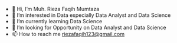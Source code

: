 - 👋 Hi, I’m Muh. Rieza Faqih Mumtaza
- 👀 I’m interested in Data especially Data Analyst and Data Science
- 🌱 I’m currently learning Data Science
- 💞️ I’m looking for Opportunity on Data Analyst and Data Science
- 📫 How to reach me riezafaqih123@gmail.com


<!---
Ejagit/Ejagit is a ✨ special ✨ repository because its `README.md` (this file) appears on your GitHub profile.
You can click the Preview link to take a look at your changes.
--->

